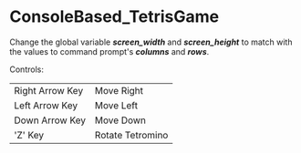 # ConsoleBased_TetrisGame

 Change the global variable _**screen_width**_ and _**screen_height**_ to match with the values to command prompt's _**columns**_ and _**rows**_.

Controls:
  <table>
    <tr>
      <td>Right Arrow Key</td>
      <td>Move Right</td>
    </tr>
    <tr>
      <td>Left Arrow Key</td>
      <td>Move Left</td>
    </tr>
    <tr>
      <td>Down Arrow Key</td>
      <td>Move Down</td>
    </tr>
    <tr>
      <td>'Z' Key</td>
      <td>Rotate Tetromino</td>
    </tr>
  </table>

